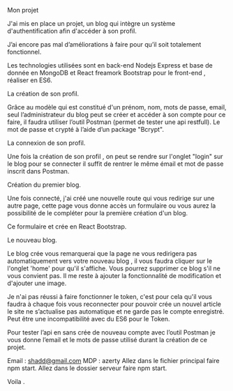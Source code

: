 Mon projet 

J'ai mis en place un projet, un blog qui intègre un système d'authentification afin d'accéder à son profil.

J’ai encore pas mal d’améliorations à faire pour qu’il soit totalement fonctionnel.

Les technologies utilisées sont en back-end Nodejs Express et  base de donnée en MongoDB et React freamork Bootstrap pour le front-end , réaliser en ES6.

La création de son profil.

Grâce au modèle qui est constitué d'un prénom, nom, mots de passe, email, seul l’administrateur du blog peut se créer et accéder à son compte pour ce faire, il faudra utiliser l’outil Postman (permet de tester une api restfull). Le mot de passe et crypté à l’aide d’un package "Bcrypt".

La connexion de son profil.

Une fois la création de son profil , on peut se rendre sur l'onglet "login" sur le blog pour se connecter il suffit de rentrer le même émail et mot de passe inscrit dans Postman.

Création du premier blog.

Une fois connecté, j'ai créé une nouvelle route qui vous redirige sur une autre page, cette page vous donne accès un formulaire ou vous aurez la possibilité de le compléter pour la première création d'un blog. 

Ce formulaire et crée en React Bootstrap.

Le nouveau  blog.

Le blog crée vous remarquerai que la page ne vous redirigera pas automatiquement vers votre nouveau blog , il vous faudra cliquer sur le l'onglet 'home' pour qu'il s'affiche. Vous pourrez supprimer ce blog s'il ne vous convient pas. Il me reste à ajouter la fonctionnalité de modification et d'ajouter une image.

Je n'ai pas réussi à faire fonctionner le token, c'est pour cela qu'il vous faudra à chaque fois vous reconnecter pour pouvoir crée un nouvel article le site ne s’actualise pas automatique et ne garde pas le compte enregistré. Peut être une incompatibilité avec du ES6 pour le Token.

Pour tester l’api en sans crée de nouveau compte avec l’outil Postman je vous donne l’email et le mots de passe utilisé durant la création de ce projet.

Email : shadd@gmail.com
MDP : azerty
Allez dans le fichier principal faire npm start.
Allez dans le dossier serveur faire npm start.

Voila .